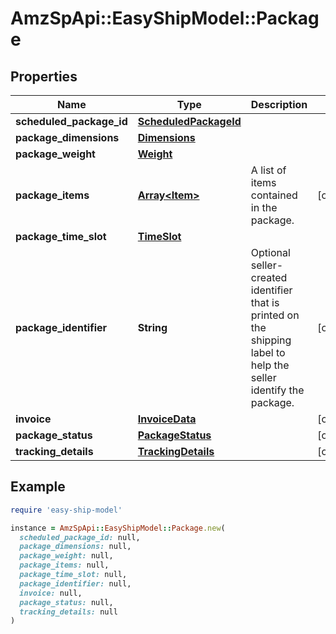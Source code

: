 # AmzSpApi::EasyShipModel::Package

## Properties

| Name | Type | Description | Notes |
| ---- | ---- | ----------- | ----- |
| **scheduled_package_id** | [**ScheduledPackageId**](ScheduledPackageId.md) |  |  |
| **package_dimensions** | [**Dimensions**](Dimensions.md) |  |  |
| **package_weight** | [**Weight**](Weight.md) |  |  |
| **package_items** | [**Array&lt;Item&gt;**](Item.md) | A list of items contained in the package. | [optional] |
| **package_time_slot** | [**TimeSlot**](TimeSlot.md) |  |  |
| **package_identifier** | **String** | Optional seller-created identifier that is printed on the shipping label to help the seller identify the package. | [optional] |
| **invoice** | [**InvoiceData**](InvoiceData.md) |  | [optional] |
| **package_status** | [**PackageStatus**](PackageStatus.md) |  | [optional] |
| **tracking_details** | [**TrackingDetails**](TrackingDetails.md) |  | [optional] |

## Example

```ruby
require 'easy-ship-model'

instance = AmzSpApi::EasyShipModel::Package.new(
  scheduled_package_id: null,
  package_dimensions: null,
  package_weight: null,
  package_items: null,
  package_time_slot: null,
  package_identifier: null,
  invoice: null,
  package_status: null,
  tracking_details: null
)
```

